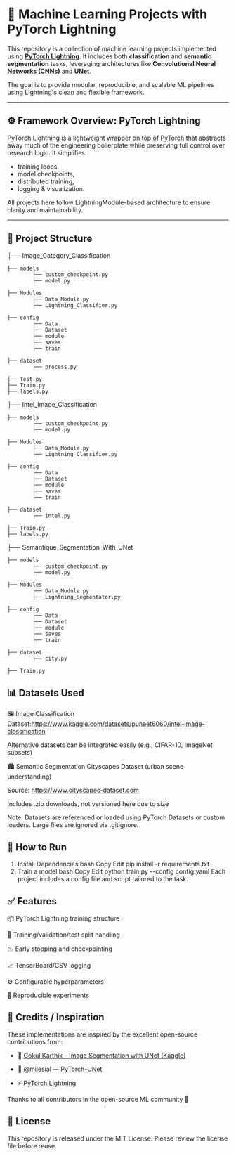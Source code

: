 # 🧠 Machine Learning Projects with PyTorch Lightning

This repository is a collection of machine learning projects implemented using **[PyTorch Lightning](https://www.pytorchlightning.ai/)**. It includes both **classification** and **semantic segmentation** tasks, leveraging architectures like **Convolutional Neural Networks (CNNs)** and **UNet**.

The goal is to provide modular, reproducible, and scalable ML pipelines using Lightning's clean and flexible framework.

---

## ⚙️ Framework Overview: PyTorch Lightning

[PyTorch Lightning](https://github.com/Lightning-AI/pytorch-lightning) is a lightweight wrapper on top of PyTorch that abstracts away much of the engineering boilerplate while preserving full control over research logic. It simplifies:

- training loops,
- model checkpoints,
- distributed training,
- logging & visualization.

All projects here follow LightningModule-based architecture to ensure clarity and maintainability.

---

## 📂 Project Structure


├── Image_Category_Classification

    ├── models
            ├── custom_checkpoint.py         
            ├── model.py

    ├── Modules
            ├── Data_Module.py
            ├── Lightning_Classifier.py
            
    ├── config
            ├── Data
            ├── Dataset
            ├── module
            ├── saves
            ├── train

    ├── dataset
            ├── process.py

    ├── Test.py
    ├── Train.py
    ├── labels.py

├── Intel_Image_Classification

    ├── models
            ├── custom_checkpoint.py
            ├── model.py

    ├── Modules
            ├── Data_Module.py
            ├── Lightning_Classifier.py

    ├── config
            ├── Data
            ├── Dataset
            ├── module
            ├── saves
            ├── train

    ├── dataset
            ├── intel.py
    
    ├── Train.py
    ├── labels.py

├── Semantique_Segmentation_With_UNet

    ├── models
            ├── custom_checkpoint.py
            ├── model.py

    ├── Modules
            ├── Data_Module.py
            ├── Lightning_Segmentator.py

    ├── config
            ├── Data
            ├── Dataset
            ├── module
            ├── saves
            ├── train
            
    ├── dataset
            ├── city.py
    
    ├── Train.py

## 📊 Datasets Used

🖼️ Image Classification
Dataset:https://www.kaggle.com/datasets/puneet6060/intel-image-classification

Alternative datasets can be integrated easily (e.g., CIFAR-10, ImageNet subsets)

🏙️ Semantic Segmentation
Cityscapes Dataset (urban scene understanding)

Source: https://www.cityscapes-dataset.com

Includes .zip downloads, not versioned here due to size

Note: Datasets are referenced or loaded using PyTorch Datasets or custom loaders. Large files are ignored via .gitignore.

## 🚀 How to Run

1. Install Dependencies
bash
Copy
Edit
pip install -r requirements.txt
2. Train a model
bash
Copy
Edit
python train.py --config config.yaml
Each project includes a config file and script tailored to the task.

## ✅ Features

📦 PyTorch Lightning training structure

🔁 Training/validation/test split handling

📉 Early stopping and checkpointing

📈 TensorBoard/CSV logging

⚙️ Configurable hyperparameters

🧪 Reproducible experiments

## 🙏 Credits / Inspiration

These implementations are inspired by the excellent open-source contributions from:

- 📘 [Gokul Karthik – Image Segmentation with UNet (Kaggle)](https://www.kaggle.com/code/gokulkarthik/image-segmentation-with-unet-pytorch)  

- 🧠 [@milesial — PyTorch-UNet](https://github.com/milesial/Pytorch-UNet)  

- ⚡ [PyTorch Lightning](https://github.com/Lightning-AI/pytorch-lightning)  

Thanks to all contributors in the open-source ML community 🙌

## 📄 License

This repository is released under the MIT License. Please review the license file before reuse.
